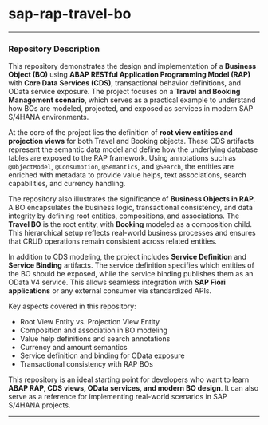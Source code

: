 # sap-rap-travel-bo

---

### Repository Description

This repository demonstrates the design and implementation of a **Business Object (BO)** using **ABAP RESTful Application Programming Model (RAP)** with **Core Data Services (CDS)**, transactional behavior definitions, and OData service exposure. The project focuses on a **Travel and Booking Management scenario**, which serves as a practical example to understand how BOs are modeled, projected, and exposed as services in modern SAP S/4HANA environments.

At the core of the project lies the definition of **root view entities and projection views** for both Travel and Booking objects. These CDS artifacts represent the semantic data model and define how the underlying database tables are exposed to the RAP framework. Using annotations such as `@ObjectModel`, `@Consumption`, `@Semantics`, and `@Search`, the entities are enriched with metadata to provide value helps, text associations, search capabilities, and currency handling.

The repository also illustrates the significance of **Business Objects in RAP**. A BO encapsulates the business logic, transactional consistency, and data integrity by defining root entities, compositions, and associations. The **Travel BO** is the root entity, with **Booking** modeled as a composition child. This hierarchical setup reflects real-world business processes and ensures that CRUD operations remain consistent across related entities.

In addition to CDS modeling, the project includes **Service Definition** and **Service Binding** artifacts. The service definition specifies which entities of the BO should be exposed, while the service binding publishes them as an OData V4 service. This allows seamless integration with **SAP Fiori applications** or any external consumer via standardized APIs.

Key aspects covered in this repository:

* Root View Entity vs. Projection View Entity
* Composition and association in BO modeling
* Value help definitions and search annotations
* Currency and amount semantics
* Service definition and binding for OData exposure
* Transactional consistency with RAP BOs

This repository is an ideal starting point for developers who want to learn **ABAP RAP, CDS views, OData services, and modern BO design**. It can also serve as a reference for implementing real-world scenarios in SAP S/4HANA projects.

---


